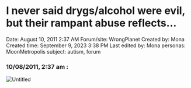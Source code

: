 # I never said drygs/alcohol were evil, but their rampant abuse reflects…

Date: August 10, 2011 2:37 AM
Forum/site: WrongPlanet
Created by: Mona
Created time: September 9, 2023 3:38 PM
Last edited by: Mona
personas: MoonMetropolis
subject: autism, forum

### **10/08/2011, 2:37 am :**

![Untitled](../../../Joshua%E2%80%99s%20personas%20&%20victimes%2047f302c3ee7140169d02d7ecbb1b2b4c/Rushes%20Personas%2026f0f60550004a05bb97f11a02504bf4/Threads%20MoonMetropolis%20Wrong%20Planet%201218040f12ce4d4c88a7533017568e89/Untitled%2012.png)